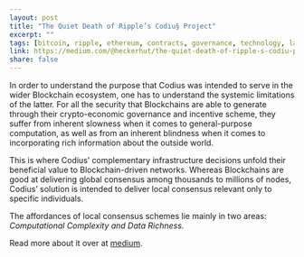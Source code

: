 ```yaml
---
layout: post
title: "The Quiet Death of Ripple’s Codiu§ Project"
excerpt: ""
tags: [bitcoin, ripple, ethereum, contracts, governance, technology, law, code, economics, competition, smart contracts, intermediaries, platforms, consensus]
link: https://medium.com/@heckerhut/the-quiet-death-of-ripple-s-codiu-project-782c11a17c02
share: false
---
```


In order to understand the purpose that Codius was intended to serve in the wider Blockchain ecosystem, one has to understand the systemic limitations of the latter. For all the security that Blockchains are able to generate through their crypto-economic governance and incentive scheme, they suffer from inherent slowness when it comes to general-purpose computation, as well as from an inherent blindness when it comes to incorporating rich information about the outside world.

This is where Codius’ complementary infrastructure decisions unfold their beneficial value to Blockchain-driven networks. Whereas Blockchains are good at delivering global consensus among thousands to millions of nodes, Codius’ solution is intended to deliver local consensus relevant only to specific individuals.

The affordances of local consensus schemes lie mainly in two areas: <i>Computational Complexity and Data Richness.</i>

Read more about it over at [medium](https://medium.com/@heckerhut/the-quiet-death-of-ripple-s-codiu-project-782c11a17c02).
